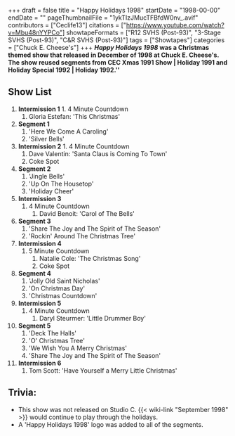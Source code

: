 +++
draft = false
title = "Happy Holidays 1998"
startDate = "1998-00-00"
endDate = ""
pageThumbnailFile = "1ykTIzJMucTFBfdW0nv_.avif"
contributors = ["Ceclife13"]
citations = ["https://www.youtube.com/watch?v=Mbu48nYYPCo"]
showtapeFormats = ["R12 SVHS (Post-93)", "3-Stage SVHS (Post-93)", "C&R SVHS (Post-93)"]
tags = ["Showtapes"]
categories = ["Chuck E. Cheese's"]
+++
***Happy Holidays 1998* was a Christmas themed show that released in December of 1998 at Chuck E. Cheese's. The show reused segments from CEC Xmas 1991 Show | Holiday 1991 and Holiday Special 1992 | Holiday 1992.''**

## Show List

1.   **Intermission 1**
    1.  4 Minute Countdown
        1.  Gloria Estefan: 'This Christmas'
2.  **Segment 1**
    1.  'Here We Come A Caroling'
    2.  'Silver Bells'
3.   **Intermission 2**
    1.  4 Minute Countdown
        1.  Dave Valentin: 'Santa Claus is Coming To Town'
        2.  Coke Spot
4.  **Segment 2**
    1.  'Jingle Bells'
    2.  'Up On The Housetop'
    3.  'Holiday Cheer'
5.  **Intermission 3**
    1.  4 Minute Countdown
        1.  David Benoit: 'Carol of The Bells'
6.  **Segment 3**
    1.  'Share The Joy and The Spirit of The Season'
    2.  'Rockin' Around The Christmas Tree'
7.  **Intermission 4**
    1.  5 Minute Countdown
        1.  Natalie Cole: 'The Christmas Song'
        2.  Coke Spot
8.  **Segment 4**
    1.  'Jolly Old Saint Nicholas'
    2.  'On Christmas Day'
    3.  'Christmas Countdown'
9.  **Intermission 5**
    1.  4 Minute Countdown
        1.  Daryl Steurmer: 'Little Drummer Boy'
10. **Segment 5**
    1.  'Deck The Halls'
    2.  'O' Christmas Tree'
    3.  'We Wish You A Merry Christmas'
    4.  'Share The Joy and The Spirit of The Season'
11. **Intermission 6**
    1.  Tom Scott: 'Have Yourself a Merry Little Christmas'

## Trivia:

- This show was not released on Studio C. {{< wiki-link "September 1998" >}} would continue to play through the holidays.
- A 'Happy Holidays 1998' logo was added to all of the segments.
